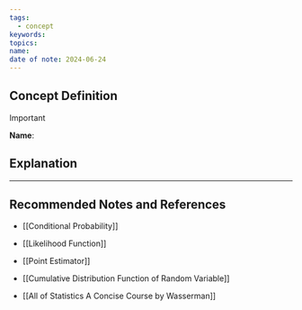 ```yaml
---
tags:
  - concept
keywords: 
topics: 
name: 
date of note: 2024-06-24
---
```


## Concept Definition

>[!important]
>**Name**: 



## Explanation





-----------
##  Recommended Notes and References

- [[Conditional Probability]]
- [[Likelihood Function]]


- [[Point Estimator]]
- [[Cumulative Distribution Function of Random Variable]]

- [[All of Statistics A Concise Course by Wasserman]]
